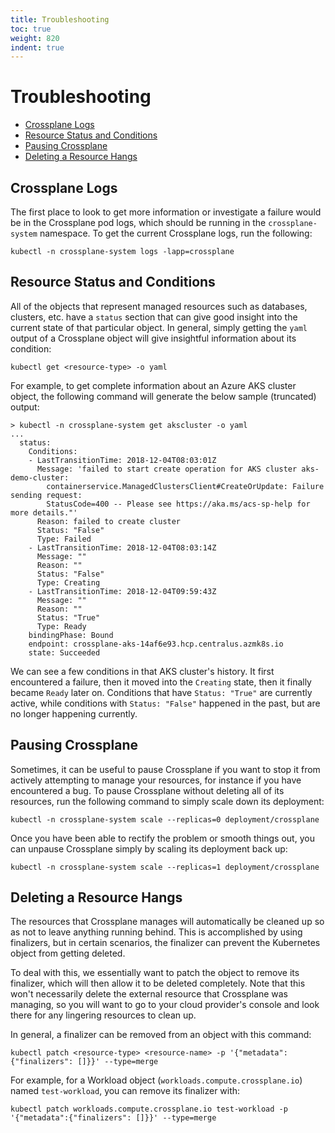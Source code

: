 ```yaml
---
title: Troubleshooting
toc: true
weight: 820
indent: true
---
```

# Troubleshooting

* [Crossplane Logs](#crossplane-logs)
* [Resource Status and Conditions](#resource-status-and-conditions)
* [Pausing Crossplane](#pausing-crossplane)
* [Deleting a Resource Hangs](#deleting-a-resource-hangs)

## Crossplane Logs

The first place to look to get more information or investigate a failure would
be in the Crossplane pod logs, which should be running in the
`crossplane-system` namespace. To get the current Crossplane logs, run the
following:

```console
kubectl -n crossplane-system logs -lapp=crossplane
```

## Resource Status and Conditions

All of the objects that represent managed resources such as databases, clusters,
etc. have a `status` section that can give good insight into the current state
of that particular object. In general, simply getting the `yaml` output of a
Crossplane object will give insightful information about its condition:

```console
kubectl get <resource-type> -o yaml
```

For example, to get complete information about an Azure AKS cluster object, the
following command will generate the below sample (truncated) output:

```console
> kubectl -n crossplane-system get akscluster -o yaml
...
  status:
    Conditions:
    - LastTransitionTime: 2018-12-04T08:03:01Z
      Message: 'failed to start create operation for AKS cluster aks-demo-cluster:
        containerservice.ManagedClustersClient#CreateOrUpdate: Failure sending request:
        StatusCode=400 -- Please see https://aka.ms/acs-sp-help for more details."'
      Reason: failed to create cluster
      Status: "False"
      Type: Failed
    - LastTransitionTime: 2018-12-04T08:03:14Z
      Message: ""
      Reason: ""
      Status: "False"
      Type: Creating
    - LastTransitionTime: 2018-12-04T09:59:43Z
      Message: ""
      Reason: ""
      Status: "True"
      Type: Ready
    bindingPhase: Bound
    endpoint: crossplane-aks-14af6e93.hcp.centralus.azmk8s.io
    state: Succeeded
```

We can see a few conditions in that AKS cluster's history. It first encountered
a failure, then it moved into the `Creating` state, then it finally became
`Ready` later on. Conditions that have `Status: "True"` are currently active,
while conditions with `Status: "False"` happened in the past, but are no longer
happening currently.

## Pausing Crossplane

Sometimes, it can be useful to pause Crossplane if you want to stop it from
actively attempting to manage your resources, for instance if you have
encountered a bug. To pause Crossplane without deleting all of its resources,
run the following command to simply scale down its deployment:

```console
kubectl -n crossplane-system scale --replicas=0 deployment/crossplane
```

Once you have been able to rectify the problem or smooth things out, you can unpause Crossplane simply by scaling its deployment back up:

```console
kubectl -n crossplane-system scale --replicas=1 deployment/crossplane
```

## Deleting a Resource Hangs

The resources that Crossplane manages will automatically be cleaned up so as not
to leave anything running behind. This is accomplished by using finalizers, but
in certain scenarios, the finalizer can prevent the Kubernetes object from
getting deleted.

To deal with this, we essentially want to patch the object to remove its
finalizer, which will then allow it to be deleted completely. Note that this
won't necessarily delete the external resource that Crossplane was managing, so
you will want to go to your cloud provider's console and look there for any
lingering resources to clean up.

In general, a finalizer can be removed from an object with this command:

```console
kubectl patch <resource-type> <resource-name> -p '{"metadata":{"finalizers": []}}' --type=merge
```

For example, for a Workload object (`workloads.compute.crossplane.io`) named
`test-workload`, you can remove its finalizer with:

```console
kubectl patch workloads.compute.crossplane.io test-workload -p '{"metadata":{"finalizers": []}}' --type=merge
```
